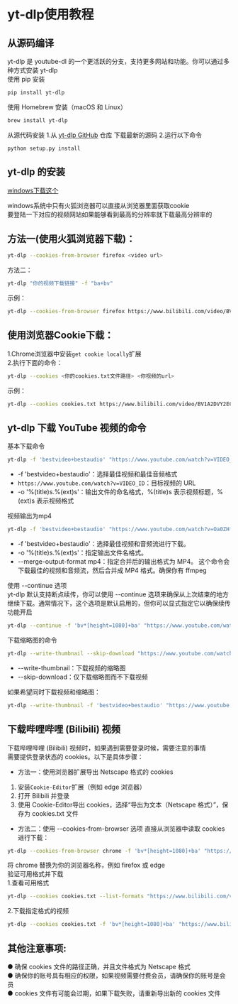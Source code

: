 # yt-dlp使用教程

## 从源码编译
yt-dlp 是 youtube-dl 的一个更活跃的分支，支持更多网站和功能。你可以通过多种方式安装 yt-dlp  
使用 pip 安装
```bash
pip install yt-dlp
```
使用 Homebrew 安装（macOS 和 Linux）
```bash
brew install yt-dlp
```
从源代码安装
1.从 [yt-dlp GitHub](https://github.com/yt-dlp/yt-dlp) 仓库 下载最新的源码
2.运行以下命令
```
python setup.py install
```

## yt-dlp 的安装
[windows下载这个](https://github.com/yt-dlp/yt-dlp/releases/download/2024.12.03/yt-dlp.exe)


windows系统中只有火狐浏览器可以直接从浏览器里面获取cookie  
要登陆一下对应的视频网站如果能够看到最高的分辨率就下载最高分辨率的  

## 方法一(使用火狐浏览器下载)：
```bash
yt-dlp --cookies-from-browser firefox <video url>
```
方法二：
```bash
yt-dlp "你的视频下载链接" -f "ba+bv"
```
示例：
```bash
yt-dlp --cookies-from-browser firefox https://www.bilibili.com/video/BV1A2DVY2EC5?t=330.2
```
## 使用浏览器Cookie下载：  
1.Chrome浏览器中安装`get cookie locally`扩展  
2.执行下面的命令：
```bash
yt-dlp --cookies <你的cookies.txt文件路径> <你视频的url>
```
示例：
```bash
yt-dlp --cookies cookies.txt https://www.bilibili.com/video/BV1A2DVY2EC5?t=323.4
```


## yt-dlp 下载 YouTube 视频的命令  
基本下载命令  
```bash
yt-dlp -f 'bestvideo+bestaudio' "https://www.youtube.com/watch?v=VIDEO_ID" -o '%(title)s.%(ext)s'
```
- -f 'bestvideo+bestaudio'：选择最佳视频和最佳音频格式
- `https://www.youtube.com/watch?v=VIDEO_ID`：目标视频的 URL
- -o '%(title)s.%(ext)s'：输出文件的命名格式，%(title)s 表示视频标题，%(ext)s 表示视频格式

视频输出为mp4
```bash
yt-dlp -f 'bestvideo+bestaudio' "https://www.youtube.com/watch?v=Oa0ZHfcalCM&ab_channel=BBCWorldService" -o '%(title)s.%(ext)s' --merge-output-format mp4
```
- -f 'bestvideo+bestaudio'：选择最佳视频和音频流进行下载。
- -o '%(title)s.%(ext)s'：指定输出文件名格式。
- --merge-output-format mp4：指定合并后的输出格式为 MP4。
这个命令会下载最佳的视频和音频流，然后合并成 MP4 格式。确保你有 ffmpeg  

使用 --continue 选项  
yt-dlp 默认支持断点续传，你可以使用 --continue 选项来确保从上次结束的地方继续下载。通常情况下，这个选项是默认启用的，但你可以显式指定它以确保续传功能开启  
```bash
yt-dlp --continue -f 'bv*[height=1080]+ba' "https://www.youtube.com/watch?v=vLRQUR68MSo&list=PL9nxfq1tlKKl1uTYq11gCFJ6I__wYRXsX&index=1" -o '%(title)s.%(ext)s'
```
下载缩略图的命令
```bash
yt-dlp --write-thumbnail --skip-download "https://www.youtube.com/watch?v=VIDEO_ID"
```
- --write-thumbnail：下载视频的缩略图
- --skip-download：仅下载缩略图而不下载视频

如果希望同时下载视频和缩略图：
```bash
yt-dlp --write-thumbnail -f 'bestvideo+bestaudio' "https://www.youtube.com/watch?v=VIDEO_ID" -o '%(title)s.%(ext)s'
```

## 下载哔哩哔哩 (Bilibili) 视频
下载哔哩哔哩 (Bilibili) 视频时，如果遇到需要登录时候，需要注意的事情  
需要提供登录状态的 cookies。以下是具体步骤：  

- 方法一：使用浏览器扩展导出 Netscape 格式的 cookies  
1. 安装`Cookie-Editor`扩展（例如 edge 浏览器）  
1. 打开 Bilibili 并登录  
2. 使用 Cookie-Editor导出 cookies，选择“导出为文本（Netscape 格式）”，保存为 cookies.txt 文件  

- 方法二：使用 --cookies-from-browser 选项
直接从浏览器中读取 cookies 进行下载：
```bash
yt-dlp --cookies-from-browser chrome -f 'bv*[height=1080]+ba' "https://www.bilibili.com/video/BV1uY28YdECM" -o '%(title)s.%(ext)s'
```
将 chrome 替换为你的浏览器名称，例如 firefox 或 edge  
验证可用格式并下载  
1.查看可用格式  
```bash
yt-dlp --cookies cookies.txt --list-formats "https://www.bilibili.com/video/BV1ocxveJE2H/?vd_source=6278f29e0b4b9859224ba32ab49ee184"
```
2.下载指定格式的视频
```bash
yt-dlp --cookies cookies.txt -f 'bv*[height=1080]+ba' "https://www.bilibili.com/video/BV1ocxveJE2H/?vd_source=6278f29e0b4b9859224ba32ab49ee184" -o '%(title)s.%(ext)s'
```

## 其他注意事项:  
● 确保 cookies 文件的路径正确，并且文件格式为 Netscape 格式  
● 确保你的账号具有相应的权限，如果视频需要付费会员，请确保你的账号是会员  
● cookies 文件有可能会过期，如果下载失败，请重新导出新的 cookies 文件  
